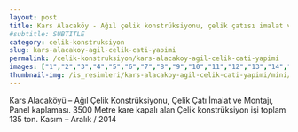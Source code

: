 ```yaml
---
layout: post
title: Kars Alacaköy - Ağıl çelik konstrüksiyonu, çelik çatısı imalat ve montaj işleri
#subtitle: SUBTITLE
category: celik-konstruksiyon
slug: kars-alacakoy-agil-celik-cati-yapimi
permalink: /celik-konstruksiyon/kars-alacakoy-agil-celik-cati-yapimi
images: ["1","2","3","4","5","6","7","8","9","10","11","12","13","14","15","16","17","18","19","20","21","22","23"]
thumbnail-img: /is_resimleri/kars-alacakoy-agil-celik-cati-yapimi/mini/1.jpg
---
```

Kars Alacaköyü – Ağıl Çelik Konstrüksiyonu, Çelik Çatı İmalat ve Montajı, Panel kaplaması. 3500 Metre kare kapalı alan Çelik konstrüksiyon işi toplam 135 ton.   Kasım – Aralık / 2014
